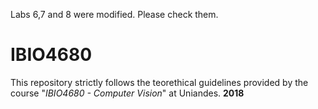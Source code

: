 Labs 6,7 and 8 were modified. Please check them.
# IBIO4680
This repository strictly follows the teorethical guidelines provided by the course "*IBIO4680 - Computer Vision*" at Uniandes. 
**2018**

